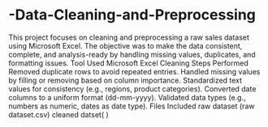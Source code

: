 # -Data-Cleaning-and-Preprocessing
This project focuses on cleaning and preprocessing a raw sales dataset using Microsoft Excel. The objective was to make the data consistent, complete, and analysis-ready by handling missing values, duplicates, and formatting issues.
Tool Used Microsoft Excel
Cleaning Steps Performed Removed duplicate rows to avoid repeated entries.
Handled missing values by filling or removing based on column importance.
Standardized text values for consistency (e.g., regions, product categories).
Converted date columns to a uniform format (dd-mm-yyyy).
Validated data types (e.g., numbers as numeric, dates as date type).
Files Included
raw dataset (raw dataset.csv)
cleaned datset( )
